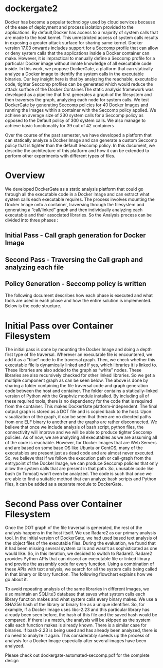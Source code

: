 # dockergate2
Docker has become a popular technology used by cloud services because of the ease of deployment and
process isolation provided to the applications. By default,Docker has access to a majority of system calls that are
made to the host kernel. This unrestricted access of system calls results in exposing a greater attack surface for sharing same kernel. Docker version 17.03 onwards includes support for a Seccomp profile that can allow or deny system calls that the applications inside a Docker container can make. However, it is impractical to manually define a Seccomp profile for a particular Docker image without innate knowledge of all executable code inside. In this work, we propose DockerGate, a platform that can statically analyze a Docker image to identify the system calls in the executable binaries. Our key insight here is that by analyzing the reachable, executable code, tighter Seccomp profiles can be generated which would reduce the attack surface of the Docker Container.The static analysis framework was developed as a pipeline that first generates a graph of the filesystem and then traverses the graph, analyzing each node for system calls. We test DockerGate by generating Seccomp policies for 40 Docker Images and running the Images within a container with the Seccomp policy applied. We achieve an average size of 230 system calls for a Seccomp policy as opposed to the Default policy of 300 system calls. We also manage to achieve basic functionality for 39 out of 42 containers

Over the course of the past semester, we have developed a platform that can statically analyze a Docker Image and can generate a custom Seccomp policy that is tighter than the default Seccomp policy. In this document, we describe the architecture of this platform and how it can be extended to perform other experiments with different types of files.

# Overview
We developed DockerGate as a static analysis platform that could go through all the executable code in a Docker Image and can extract what system calls each executable requires. The process involves mounting the Docker Image onto a container, traversing through the filesystem and generating a “call/linked” graph and then individually analyzing each executable and their associated libraries. So the Analysis process can be divided into three phases :
## Initial Pass - Call graph generation for Docker Image
## Second Pass - Traversing the Call graph and analyzing each file
## Policy Generation - Seccomp policy is written

The following document describes how each phase is executed and what tools are used in each phase and how the entire solution is implemented. Below is the code structure. 

# Initial Pass over Container Filesystem
The initial pass is done by mounting the Docker Image and doing a depth first type of file traversal. Wherever an executable file is encountered, we add it as a “blue” node to the traversal graph. Then, we check whether this executable file is dynamically linked and if yes, which libraries it is linked to. These libraries are also added to the graph as “white” nodes. These libraries are also recursively checked for other linked libraries. So we get a multiple component graph as can be seen below.
The above is done by sharing a folder containing the file traversal code and graph generation code between the host and container. The folder contains a statically-linked version of Python with the Graphviz module installed. By including all of these required tools, there is no dependency for the code that is required from the container. This makes DockerGate platform-independent. 
The final output graph is stored as a DOT file and is copied back to the host. Upon visualization of the graph, it can be seen that there are no directed paths from one ELF binary to another and the graphs are rather disconnected. We believe that once we include analysis of bash script, python files, the connectivity will improve and we will be able to produce tighter Seccomp policies. As of now, we are analyzing all executables as we are assuming all of the code is reachable. However, for Docker Images that are Web Servers and are based on some base OS like Ubuntu or CentOS, many of the executables are present just as dead code and are almost never executed. So, we believe that if we follow the execution path or call-graph from the entrypoint of the Docker Image, we can produce Seccomp policies that only allow the system calls that are present in that path. So, unusable code like bash (in Tomcat) won’t even be analyzed. The code is such that once we are able to find a suitable method that can analyze bash scripts and Python files, it can be added as a separate module to DockerGate.


# Second Pass over Container Filesystem
Once the DOT graph of the file traversal is generated, the rest of the analysis happens in the host itself. We use Radare2 as our primary analysis tool. In the initial version of DockerGate, we had used based text analysis of the object files of the executable files. During the evaluation, we found that it had been missing several system calls and wasn’t as sophisticated as one would like. So, in this iteration, we decided to switch to Radare2. Radare2 provides Python APIs that can dissect an executable file or linked library and provide the assembly code for every function. Using a combination of these APIs with text analysis, we search for all the system calls being called in that binary or library function.  The following flowchart explains how we go about it.

To avoid repeating analysis of the same libraries in different Images, we also maintain an SQLlite3 database that saves what system calls each library function makes and what system calls every binary makes. We use a SHA256 hash of the library or binary file as a unique identifier. So, for example, if a Docker Image uses libc-2.23 and this particular library has already been seen before, the hash of this file and the saved hash would be compared. If there is a match, the analysis will be skipped as the system calls each function makes is already known. There is a similar case for binaries. If bash-2.23 is being used and has already been analyzed, there is no need to analyze it again. This considerably speeds up the process of analysis for a Docker Image especially after several images have been analyzed.

Please check out dockergate-automated-seccomp.pdf for the complete design
